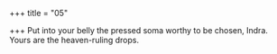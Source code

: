+++
title = "05"

+++
Put into your belly the pressed soma worthy to be chosen, Indra.  
Yours are the heaven-ruling drops.  